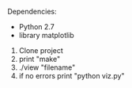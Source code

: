 Dependencies:
- Python 2.7
- library matplotlib

1. Clone project
2. print "make"
3. ./view "filename"
4. if no errors print "python viz.py" 
